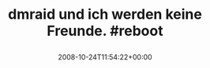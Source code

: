---
retweeted: false
source: <a href="http://twitter.com" rel="nofollow">Twitter Web Client</a>
entities:
  hashtags:
  - text: reboot
    indices:
    - '37'
    - '44'
  symbols: []
  user_mentions: []
  urls: []
display_text_range:
- '0'
- '44'
favorite_count: '0'
id_str: '973463733'
truncated: false
retweet_count: '0'
id: '973463733'
created_at: Fri Oct 24 11:54:22 +0000 2008
favorited: false
full_text: 'dmraid und ich werden keine Freunde. #reboot'
lang: de
tags:
- reboot
- pesos/twitter
date: '2008-10-24T11:54:22+00:00'
src: https://twitter.com/bascht/status/973463733
original_url: https://twitter.com/bascht/status/973463733
type: twitter_tweet
text: 'dmraid und ich werden keine Freunde. #reboot'
title: 'dmraid und ich werden keine Freunde. #reboot

  '

---